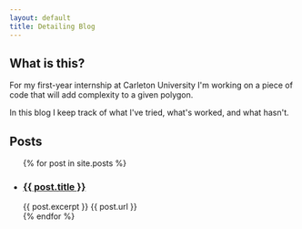 ```yaml
---
layout: default
title: Detailing Blog
---
```


## What is this?

For my first-year internship at Carleton University I'm working on a piece of code that will add complexity to a given polygon.

In this blog I keep track of what I've tried, what's worked, and what hasn't.

## Posts

<ul>
  {% for post in site.posts %}
    <li>
      <h3><a href="{{ post.url }}">{{ post.title }}</a></h3>
      {{ post.excerpt }}
      {{ post.url }}
    </li>
  {% endfor %}
</ul>
